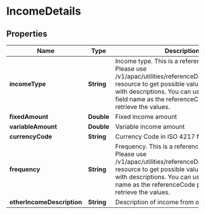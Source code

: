 # IncomeDetails

## Properties
Name | Type | Description | Notes
------------ | ------------- | ------------- | -------------
**incomeType** | **String** | Income type. This is a reference data field. Please use /v1/apac/utilities/referenceData/{incomeType} resource to get possible values of this field with descriptions. You can use incomeType field name as the referenceCode parameter to retrieve the values. |  [optional]
**fixedAmount** | **Double** | Fixed income amount |  [optional]
**variableAmount** | **Double** | Variable income amount |  [optional]
**currencyCode** | **String** | Currency Code in ISO 4217 format. |  [optional]
**frequency** | **String** | Frequency. This is a reference data field. Please use /v1/apac/utilities/referenceData/{frequency} resource to get possible values of this field with descriptions. You can use frequency field name as the referenceCode parameter to retrieve the values. |  [optional]
**otherIncomeDescription** | **String** | Description of income from other sources |  [optional]
